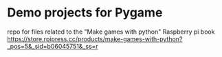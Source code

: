 # Demo projects for Pygame

repo for files related to the "Make games with python" Raspberry pi book
https://store.rpipress.cc/products/make-games-with-python?_pos=5&_sid=b06045751&_ss=r